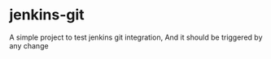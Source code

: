 # jenkins-git
A simple project to test jenkins git integration, And it should be triggered by any change
